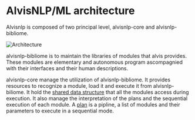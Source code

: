 # AlvisNLP/ML architecture

Alvisnlp is composed of two principal level, alvisnlp-core and alvisnlp-bibliome.


![Architecture](assets/images/architecture.png)



alvisnlp-bibliome is to maintain the libraries of modules that alvis provides. These modules are elementary and autonomous program ascompagnied with their interfaces and their human descriptions.

alvisnlp-core manage the utilization of alvisnlp-bibliome. It provides resources to recognize a module, load it and execute it from alvisnlp-biliome. It hold the [shared data structure](alvis_internal_data_model.md) that all the modules access during execution. It also manage the interpretation of the plans and the sequential execution of each module. A [plan](define-and-run-alvis-plans.md) is a pipline, a list of modules and their parameters to execute in a sequential mode.
